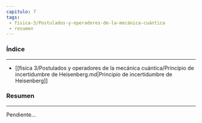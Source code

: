 ```yaml
---
capitulo: 7
tags: 
 - fisica-3/Postulados-y-operadores-de-la-mecánica-cuántica
 - resumen
---
```

### Índice 
---
* [[fisica 3/Postulados y operadores de la mecánica cuántica/Principio de incertidumbre de Heisenberg.md|Principio de incertidumbre de Heisenberg]]

### Resumen
---
Pendiente...